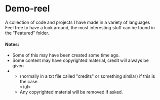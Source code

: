 # Demo-reel
A collection of code and projects I have made in a variety of languages<br>
Feel free to have a look around, the most interesting stuff can be found in the "Featured" folder.

<h4>Notes:</h4>
<ul>
  <li>Some of this may have been created some time ago.</li>
  <li>Some content may have copyrighted material, credit will always be given<li>
  <ul><li>(normally in a txt file called "credits" or something similar) if this is the case.</li>>/ul>
  <li>Any copyrighted material will be removed if asked.</li>
